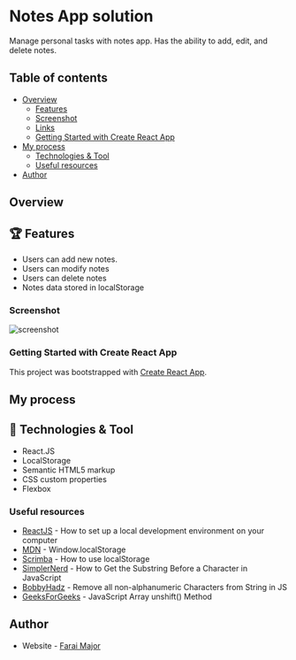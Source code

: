 # Notes App solution

Manage personal tasks with notes app. Has the ability to add, edit, and delete notes. 
## Table of contents

- [Overview](#overview)
  - [Features](#requirements)
  - [Screenshot](#screenshot)
  - [Links](#links)
  - [Getting Started with Create React App](#getting-started-with-create-react-app)
- [My process](#my-process)
  - [Technologies & Tool](#built-with)
  - [Useful resources](#useful-resources)
- [Author](#author)

## Overview

## :trophy: Features

- Users can add new notes.
- Users can modify notes
- Users can delete notes
- Notes data stored in localStorage

### Screenshot

![screenshot](/src/screenshots/screenshot.png)

### Getting Started with Create React App

This project was bootstrapped with [Create React App](https://github.com/facebook/create-react-app).

## My process

## :hammer: Technologies & Tool

- React.JS
- LocalStorage
- Semantic HTML5 markup
- CSS custom properties
- Flexbox

### Useful resources

- [ReactJS](https://reactjs.org/tutorial/tutorial.html) - How to set up a local development environment on your computer
- [MDN](https://developer.mozilla.org/en-US/docs/Web/API/Window/localStorage) - Window.localStorage
- [Scrimba](https://scrimba.com/learn/learnjavascript/your-first-localstorage-coaa54cbd950661b84f5857b7) - How to use localStorage
- [SimplerNerd](https://simplernerd.com/js-get-substring-before-char/) - How to Get the Substring Before a Character in JavaScript
- [BobbyHadz](https://bobbyhadz.com/blog/javascript-remove-non-alphanumeric-characters-from-string) - Remove all non-alphanumeric Characters from String in JS
- [GeeksForGeeks](https://www.geeksforgeeks.org/javascript-array-unshift-method/) - JavaScript Array unshift() Method

## Author

- Website - [Farai Major](https://faraimajor.com/)
